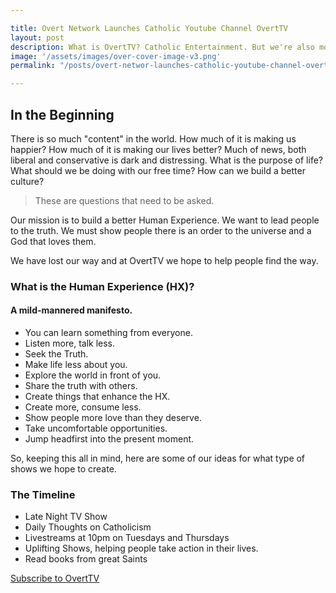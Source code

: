 ```yaml
---

title: Overt Network Launches Catholic Youtube Channel OvertTV
layout: post
description: What is OvertTV? Catholic Entertainment. But we're also more than just that. Our mission is to bring Catholic Truth to the next generation in the Catholic Church.
image: '/assets/images/over-cover-image-v3.png'
permalink: "/posts/overt-networ-launches-catholic-youtube-channel-overt-tv.html"

---
```


## In the Beginning

There is so much "content" in the world. How much of it is making us happier? How much of it is making our lives better? Much of news, both liberal and conservative is dark and distressing. What is the purpose of life? What should we be doing with our free time? How can we build a better culture?

>These are questions that need to be asked.

Our mission is to build a better Human Experience. We want to lead people to the truth. We must show people there is an order to the universe and a God that loves them.

We have lost our way and at OvertTV we hope to help people find the way. 

### What is the Human Experience (HX)?
#### A mild-mannered manifesto.
* You can learn something from everyone.
* Listen more, talk less.
* Seek the Truth.
* Make life less about you.
* Explore the world in front of you.
* Share the truth with others.
* Create things that enhance the HX.
* Create more, consume less.
* Show people more love than they deserve.
* Take uncomfortable opportunities.
* Jump headfirst into the present moment.

So, keeping this all in mind, here are some of our ideas for what type of shows we hope to create.

### The Timeline
- Late Night TV Show
- Daily Thoughts on Catholicism
- Livestreams at 10pm on Tuesdays and Thursdays
- Uplifting Shows, helping people take action in their lives.
- Read books from great Saints

<a class="button-subscribe" href="https://www.youtube.com/channel/UCft-DKeEWYaV8y3oVPkFZbw?sub_confirmation=1">Subscribe to OvertTV</a>